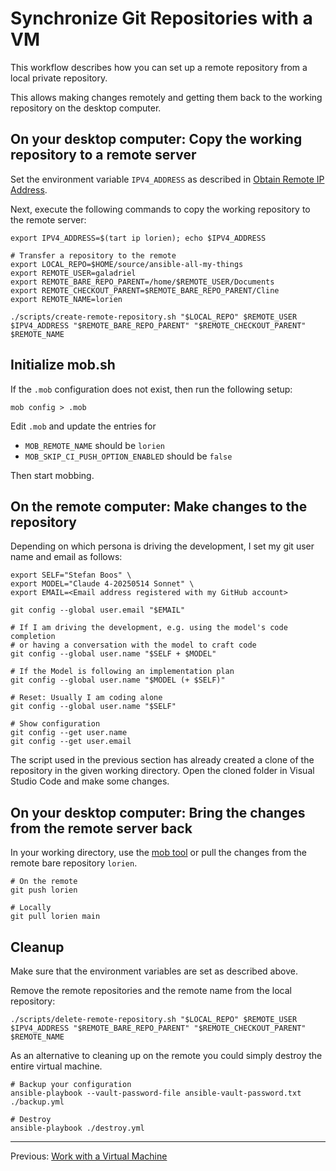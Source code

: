 # Synchronize Git Repositories with a VM

This workflow describes how you can set up a remote repository from a local
private repository.

This allows making changes remotely and getting them back to the working
repository on the desktop computer.

## On your desktop computer: Copy the working repository to a remote server

Set the environment variable `IPV4_ADDRESS` as described in
[Obtain Remote IP Address](./obtain-remote-ip-address.md).

Next, execute the following commands to copy the working repository to the
remote server:

```shell
export IPV4_ADDRESS=$(tart ip lorien); echo $IPV4_ADDRESS

# Transfer a repository to the remote
export LOCAL_REPO=$HOME/source/ansible-all-my-things
export REMOTE_USER=galadriel
export REMOTE_BARE_REPO_PARENT=/home/$REMOTE_USER/Documents
export REMOTE_CHECKOUT_PARENT=$REMOTE_BARE_REPO_PARENT/Cline
export REMOTE_NAME=lorien

./scripts/create-remote-repository.sh "$LOCAL_REPO" $REMOTE_USER $IPV4_ADDRESS "$REMOTE_BARE_REPO_PARENT" "$REMOTE_CHECKOUT_PARENT" $REMOTE_NAME
```

## Initialize mob.sh

If the `.mob` configuration does not exist, then run the following setup:

```shell
mob config > .mob
```

Edit `.mob` and update the entries for

- `MOB_REMOTE_NAME` should be `lorien`
- `MOB_SKIP_CI_PUSH_OPTION_ENABLED` should be `false`

Then start mobbing.

## On the remote computer: Make changes to the repository

Depending on which persona is driving the development, I set my git user name
and email as follows:

```shell
export SELF="Stefan Boos" \
export MODEL="Claude 4-20250514 Sonnet" \
export EMAIL=<Email address registered with my GitHub account>

git config --global user.email "$EMAIL"

# If I am driving the development, e.g. using the model's code completion
# or having a conversation with the model to craft code
git config --global user.name "$SELF + $MODEL"

# If the Model is following an implementation plan
git config --global user.name "$MODEL (+ $SELF)"

# Reset: Usually I am coding alone
git config --global user.name "$SELF"
```

```shell
# Show configuration
git config --get user.name
git config --get user.email
```

The script used in the previous section has already created a clone of the
repository in the given working directory. Open the cloned folder in Visual
Studio Code and make some changes.

## On your desktop computer: Bring the changes from the remote server back

In your working directory, use the [mob tool](https://mob.sh) or pull the
changes from the remote bare repository `lorien`.

```shell
# On the remote
git push lorien

# Locally
git pull lorien main
```

## Cleanup

Make sure that the environment variables are set as described above.

Remove the remote repositories and the remote name from the local repository:

```shell
./scripts/delete-remote-repository.sh "$LOCAL_REPO" $REMOTE_USER $IPV4_ADDRESS "$REMOTE_BARE_REPO_PARENT" "$REMOTE_CHECKOUT_PARENT" $REMOTE_NAME
```

As an alternative to cleaning up on the remote you could simply destroy the
entire virtual machine.

```shell
# Backup your configuration
ansible-playbook --vault-password-file ansible-vault-password.txt ./backup.yml

# Destroy
ansible-playbook ./destroy.yml
```

---

Previous: [Work with a Virtual Machine](./work-with-vm.md)
